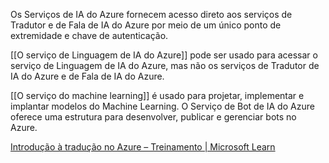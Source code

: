 Os Serviços de IA do Azure fornecem acesso direto aos serviços de Tradutor e de Fala de IA do Azure por meio de um único ponto de extremidade e chave de autenticação. 

[[O serviço de Linguagem de IA do Azure]] pode ser usado para acessar o serviço de Linguagem de IA do Azure, mas não os serviços de Tradutor de IA do Azure e de Fala de IA do Azure. 

[[O serviço do machine learning]] é usado para projetar, implementar e implantar modelos do Machine Learning. O Serviço de Bot de IA do Azure oferece uma estrutura para desenvolver, publicar e gerenciar bots no Azure.

[Introdução à tradução no Azure – Treinamento | Microsoft Learn](https://learn.microsoft.com/training/modules/translate-text-with-translation-service/2-get-started-azure)